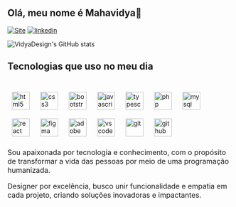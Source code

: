 ## Olá, meu nome é Mahavidya👋

[![Site]( https://img.shields.io/badge/website-000000?style=for-the-badge&logo=About.me&logoColor=whit)](https://vidyadesign.com)
[![linkedin](https://img.shields.io/badge/LinkedIn-0077B5?style=for-the-badge&logo=linkedin&logoColor=whit)](https://www.linkedin.com/in/vidya-design/)


![VidyaDesign's GitHub stats](https://github-readme-stats.vercel.app/api?username=VidyaDesign&show_icons=true&theme=radical)

## Tecnologias que uso no meu dia

<style>
    .icon {
        margin: 10px;
    }
</style>
<div style="display: inline-block;">
    <br />
    <img src="https://cdn.jsdelivr.net/gh/devicons/devicon/icons/html5/html5-original.svg" alt="html5" width="40" height="40" class="icon" align="center"/>
    <img src="https://cdn.jsdelivr.net/gh/devicons/devicon/icons/css3/css3-original.svg" alt="css3" width="40" height="40" class="icon" align="center"/>
    <img src="https://cdn.jsdelivr.net/gh/devicons/devicon/icons/bootstrap/bootstrap-original.svg" alt="bootstrap" width="40" height="40" class="icon" align="center"/>
    <img src="https://cdn.jsdelivr.net/gh/devicons/devicon/icons/javascript/javascript-original.svg" alt="javascript" width="40" height="40" class="icon" align="center"/>
    <img src="https://cdn.jsdelivr.net/gh/devicons/devicon/icons/typescript/typescript-original.svg" alt="typescript" width="40" height="40" class="icon" align="center"/>
    <img src="https://cdn.jsdelivr.net/gh/devicons/devicon/icons/php/php-original.svg" alt="php" width="40" height="40" class="icon" align="center"/>
    <img src="https://cdn.jsdelivr.net/gh/devicons/devicon/icons/mysql/mysql-original.svg" alt="mysql" width="40" height="40" class="icon" align="center"/>
    <img src="https://cdn.jsdelivr.net/gh/devicons/devicon/icons/react/react-original.svg" alt="react" width="40" height="40" class="icon" align="center"/>
    <img src="https://cdn.jsdelivr.net/gh/devicons/devicon/icons/figma/figma-original.svg" alt="figma" width="40" height="40" class="icon" align="center"/>
    <img src="https://cdn.jsdelivr.net/gh/devicons/devicon/icons/xd/xd-plain.svg" alt="adobe XD" width="40" height="40" class="icon" align="center"/>
    <img src="https://cdn.jsdelivr.net/gh/devicons/devicon/icons/vscode/vscode-original.svg" alt="vscode" width="40" height="40" class="icon" align="center"/>
    <img src="https://cdn.jsdelivr.net/gh/devicons/devicon/icons/git/git-original.svg" alt="git" width="40" height="40" class="icon" align="center"/>
    <img src="https://cdn.jsdelivr.net/gh/devicons/devicon/icons/github/github-original.svg" alt="github" width="40" height="40" class="icon" align="center"/>
</div>

<br />

  <p style="font-size: medium">
     Sou apaixonada por tecnologia e conhecimento, com o propósito de transformar a vida das pessoas por meio de uma programação humanizada.   
  </p> 
  <p style="font-size: medium">
     Designer por excelência, busco unir funcionalidade e empatia em cada projeto, criando soluções inovadoras e impactantes.    
  </p>

 
     

 
    
